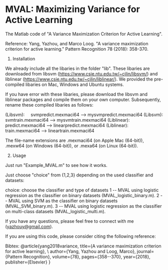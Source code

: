 # MVAL: Maximizing Variance for Active Learning
The Matlab code of "A Variance Maximization Criterion for Active Learning". 

Reference: Yang, Yazhou, and Marco Loog. "A variance maximization criterion for active learning." Pattern Recognition 78 (2018): 358-370.

1. Installation

We already include all the libaries in the folder "lib". These libaries are downloaded from libsvm (https://www.csie.ntu.edu.tw/~cjlin/libsvm/) and liblinear (https://www.csie.ntu.edu.tw/~cjlin/liblinear/). We provided the pre-compiled libaries on Mac, Windows and Ubuntu systems. 

If you have error with these libaries, please download the libsvm and liblinear packages and compile them on your own computer. Subsequently, rename these compiled libaries as follows:

(Libsvm):     svmpredict.mexmaci64 --> mysvmpredict.mexmaci64
(Libsvm):     svmtrain.mexmaci64 --> mysvmtrain.mexmaci64
(Liblinear):  predict.mexmaci64 --> linearpredict.mexmaci64
(Liblinear):  train.mexmaci64 --> lineartrain.mexmaci64

The file-name extensions are .mexmaci64 (on Apple Mac (64-bit)), .mexw64 (on Windows (64-bit)), or .mexa64 (on Linux (64-bit)).

2. Usage

Just run "Example_MVAL.m" to see how it works.

Just choose "choice" from {1,2,3} depending on the used classifier and datasets:

choice:  choose the classifier and type of datasets
    1 -- MVAL using logistic regression as the classifier on binary datasets (MVAL_logistic_binary.m).
    2 -- MVAL using SVM as the classifier on binary datasets (MVAL_SVM_binary.m).
    3 -- MVAL using logistic regression as the classifier on multi-class datasets (MVAL_logistic_multi.m).

If you have any questions, please feel free to connect with me (yazhouy@gmail.com).

If you are using this code, please consider citing the following reference:

Bibtex:
@article{yang2018variance,
  title={A variance maximization criterion for active learning}, \\
  author={Yang, Yazhou and Loog, Marco},
  journal={Pattern Recognition},
  volume={78},
  pages={358--370},
  year={2018},
  publisher={Elsevier}
}
